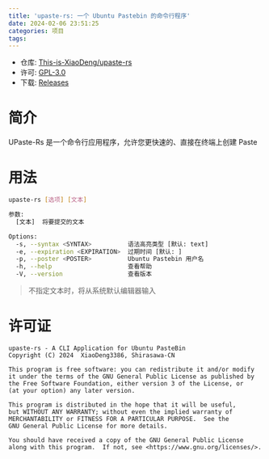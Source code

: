 ```yaml
---
title: 'upaste-rs: 一个 Ubuntu Pastebin 的命令行程序'
date: 2024-02-06 23:51:25
categories: 项目
tags:
---
```


- 仓库: [This-is-XiaoDeng/upaste-rs][1]
- 许可: [GPL-3.0][2]
- 下载: [Releases][3]

# 简介

UPaste-Rs 是一个命令行应用程序，允许您更快速的、直接在终端上创建 Paste

# 用法

```bash
upaste-rs [选项] [文本]

参数:
  [文本]  将要提交的文本

Options:
  -s, --syntax <SYNTAX>          语法高亮类型 [默认: text]
  -e, --expiration <EXPIRATION>  过期时间 [默认: ]
  -p, --poster <POSTER>          Ubuntu Pastebin 用户名
  -h, --help                     查看帮助
  -V, --version                  查看版本
```

> 不指定文本时，将从系统默认编辑器输入

# 许可证

```
upaste-rs - A CLI Application for Ubuntu PasteBin
Copyright (C) 2024  XiaoDeng3386, Shirasawa-CN

This program is free software: you can redistribute it and/or modify
it under the terms of the GNU General Public License as published by
the Free Software Foundation, either version 3 of the License, or
(at your option) any later version.

This program is distributed in the hope that it will be useful,
but WITHOUT ANY WARRANTY; without even the implied warranty of
MERCHANTABILITY or FITNESS FOR A PARTICULAR PURPOSE.  See the
GNU General Public License for more details.

You should have received a copy of the GNU General Public License
along with this program.  If not, see <https://www.gnu.org/licenses/>.
```

[1]: https://github.com/This-is-XiaoDeng/upaste-rs
[2]: https://github.com/This-is-XiaoDeng/upaste-rs/blob/main/LICENSE
[3]: https://github.com/This-is-XiaoDeng/upaste-rs/releases
